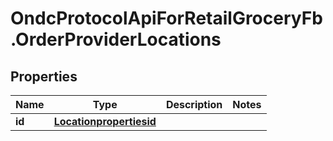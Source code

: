 # OndcProtocolApiForRetailGroceryFb.OrderProviderLocations

## Properties
Name | Type | Description | Notes
------------ | ------------- | ------------- | -------------
**id** | [**Locationpropertiesid**](Locationpropertiesid.md) |  | 
